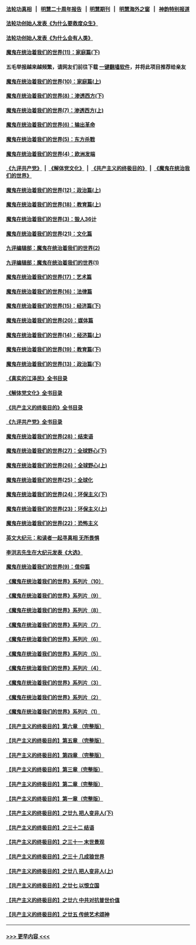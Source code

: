 #### [法轮功真相](https://github.com/gfw-breaker/truth/blob/master/README.md?t=0) &nbsp;&nbsp;|&nbsp;&nbsp; [明慧二十周年报告](https://github.com/gfw-breaker/mh-reports/blob/master/README.md?t=0) &nbsp;&nbsp;|&nbsp;&nbsp;[明慧期刊](https://github.com/gfw-breaker/mh-qikan) &nbsp;&nbsp;|&nbsp;&nbsp; [明慧海外之窗](https://github.com/gfw-breaker/mh-news/blob/master/README.md?t=0) &nbsp;&nbsp;|&nbsp;&nbsp; [神韵特别报道](https://github.com/gfw-breaker/mh-news/blob/master/shenyun.md?t=0)
#### [法轮功创始人发表《为什么要救度众生》](../pages/nsc422/n13975246.md?t=05090043) 
#### [法轮功创始人发表《为什么会有人类》](../pages/nsc422/n13912117.md?t=05090043) 
#### [魔鬼在统治着我们的世界(11)：家庭篇(下)](../pages/nsc422/n10440961.md?t=05090043) 
#### 五毛举报越来越频繁，请网友们前往下载 [一键翻墙软件](https://github.com/gfw-breaker/ssr-accounts)，并将此项目推荐给亲友
#### [魔鬼在统治着我们的世界(10)：家庭篇(上)](../pages/nsc422/n10435448.md?t=05090043) 
#### [魔鬼在统治着我们的世界(8)：渗透西方(下)](../pages/nsc422/n10429603.md?t=05090043) 
#### [魔鬼在统治着我们的世界(7)：渗透西方(上)](../pages/nsc422/n10426013.md?t=05090043) 
#### [魔鬼在统治着我们的世界(6)：输出革命](../pages/nsc422/n10421536.md?t=05090043) 
#### [魔鬼在统治着我们的世界(5)：东方杀戮](../pages/nsc422/n10417707.md?t=05090043) 
#### [魔鬼在统治着我们的世界(4)：欧洲发端](../pages/nsc422/n10414890.md?t=05090043) 
#### [《九评共产党》](https://github.com/begood0513/9ping.md/blob/master/README.md) &nbsp;|&nbsp; [《解体党文化》](../../../../jtdwh.md/blob/master/README.md)  &nbsp;|&nbsp; [《共产主义的终极目的》](../../../../gczydzjmd.md/blob/master/README.md) &nbsp;|&nbsp; [《魔鬼在统治我们的世界》](../../../../mgztzwmdsj.md/blob/master/README.md) 
#### [魔鬼在统治着我们的世界(12)：政治篇(上)](../pages/nsc422/n10444576.md?t=05090043) 
#### [魔鬼在统治着我们的世界(18)：教育篇(上)](../pages/nsc422/n10526970.md?t=05090043) 
#### [魔鬼在统治着我们的世界(3)：毁人36计](../pages/nsc422/n10411583.md?t=05090043) 
#### [魔鬼在统治着我们的世界(21)：文化篇](../pages/nsc422/n10597706.md?t=05090043) 
#### [九评编辑部：魔鬼在统治着我们的世界(2)](../pages/nsc422/n10410036.md?t=05090043) 
#### [九评编辑部：魔鬼在统治着我们的世界(1)](../pages/nsc422/n10406825.md?t=05090043) 
#### [魔鬼在统治着我们的世界(17)：艺术篇](../pages/nsc422/n10499093.md?t=05090043) 
#### [魔鬼在统治着我们的世界(16)：法律篇](../pages/nsc422/n10485969.md?t=05090043) 
#### [魔鬼在统治着我们的世界(15)：经济篇(下)](../pages/nsc422/n10469975.md?t=05090043) 
#### [魔鬼在统治着我们的世界(20)：媒体篇](../pages/nsc422/n10586579.md?t=05090043) 
#### [魔鬼在统治着我们的世界(14)：经济篇(上)](../pages/nsc422/n10457370.md?t=05090043) 
#### [魔鬼在统治着我们的世界(19)：教育篇(下)](../pages/nsc422/n10564808.md?t=05090043) 
#### [魔鬼在统治着我们的世界(13)：政治篇(下)](../pages/nsc422/n10448270.md?t=05090043) 
#### [《真实的江泽民》全书目录](../pages/nsc422/n13721399.md?t=05090043) 
#### [《解体党文化》全书目录](../pages/nsc422/n13721157.md?t=05090043) 
#### [《共产主义的终极目的》全书目录](../pages/nsc422/n13721048.md?t=05090043) 
#### [《九评共产党》全书目录](../pages/nsc422/n13708085.md?t=05090043) 
#### [魔鬼在统治着我们的世界(28)：结束语](../pages/nsc422/n10936246.md?t=05090043) 
#### [魔鬼在统治着我们的世界(27)：全球野心(下)](../pages/nsc422/n10928319.md?t=05090043) 
#### [魔鬼在统治着我们的世界(26)：全球野心(上)](../pages/nsc422/n10900318.md?t=05090043) 
#### [魔鬼在统治着我们的世界(25)：全球化](../pages/nsc422/n10788205.md?t=05090043) 
#### [魔鬼在统治着我们的世界(24)：环保主义(下)](../pages/nsc422/n10695307.md?t=05090043) 
#### [魔鬼在统治着我们的世界(23)：环保主义(上)](../pages/nsc422/n10688613.md?t=05090043) 
#### [魔鬼在统治着我们的世界(22)：恐怖主义](../pages/nsc422/n10614727.md?t=05090043) 
#### [英文大纪元：和读者一起寻真相 无所畏惧](../pages/nsc422/n12542027.md?t=05090043) 
#### [李洪志先生在大纪元发表《大选》](../pages/nsc422/n12534746.md?t=05090043) 
#### [魔鬼在统治着我们的世界(9)：信仰篇](../pages/nsc422/n10432159.md?t=05090043) 
#### [《魔鬼在统治着我们的世界》系列片（10）](../pages/nsc422/n12292670.md?t=05090043) 
#### [《魔鬼在统治着我们的世界》系列片（9）](../pages/nsc422/n12290859.md?t=05090043) 
#### [《魔鬼在统治着我们的世界》系列片（8）](../pages/nsc422/n12287445.md?t=05090043) 
#### [《魔鬼在统治着我们的世界》系列片（7）](../pages/nsc422/n12283425.md?t=05090043) 
#### [《魔鬼在统治着我们的世界》系列片（6）](../pages/nsc422/n12282314.md?t=05090043) 
#### [《魔鬼在统治着我们的世界》系列片（5）](../pages/nsc422/n12281419.md?t=05090043) 
#### [《魔鬼在统治着我们的世界》系列片（4）](../pages/nsc422/n12274024.md?t=05090043) 
#### [《魔鬼在统治着我们的世界》系列片（3）](../pages/nsc422/n12271322.md?t=05090043) 
#### [《魔鬼在统治着我们的世界》系列片（2）](../pages/nsc422/n12269049.md?t=05090043) 
#### [《魔鬼在统治着我们的世界》系列片（1）](../pages/nsc422/n12267575.md?t=05090043) 
#### [【共产主义的终极目的】第六章 （完整版）](../pages/nsc422/n11428913.md?t=05090043) 
#### [【共产主义的终极目的】第五章 （完整版）](../pages/nsc422/n11428912.md?t=05090043) 
#### [【共产主义的终极目的】第四章 （完整版）](../pages/nsc422/n11428907.md?t=05090043) 
#### [【共产主义的终极目的】第三章（完整版）](../pages/nsc422/n11428848.md?t=05090043) 
#### [【共产主义的终极目的】第二章（完整版）](../pages/nsc422/n11428831.md?t=05090043) 
#### [【共产主义的终极目的】第一章（完整版）](../pages/nsc422/n11417651.md?t=05090043) 
#### [【共产主义的终极目的】之廿九 把人变非人(下)](../pages/nsc422/n11344140.md?t=05090043) 
#### [【共产主义的终极目的】之三十二 结语](../pages/nsc422/n11360535.md?t=05090043) 
#### [【共产主义的终极目的】之三十一 末世景观](../pages/nsc422/n11351129.md?t=05090043) 
#### [【共产主义的终极目的】之三十 几成狼世界](../pages/nsc422/n11348280.md?t=05090043) 
#### [【共产主义的终极目的】之廿八 把人变非人(上)](../pages/nsc422/n11340492.md?t=05090043) 
#### [【共产主义的终极目的】之廿七 以恨立国](../pages/nsc422/n11336944.md?t=05090043) 
#### [【共产主义的终极目的】之廿六 中共对抗普世价值](../pages/nsc422/n11324785.md?t=05090043) 
#### [【共产主义的终极目的】之廿五 传统艺术颂神](../pages/nsc422/n11296396.md?t=05090043) 

----
#### [ >>> 更早内容 <<< ](../indexes/nsc422-earlier.md)
